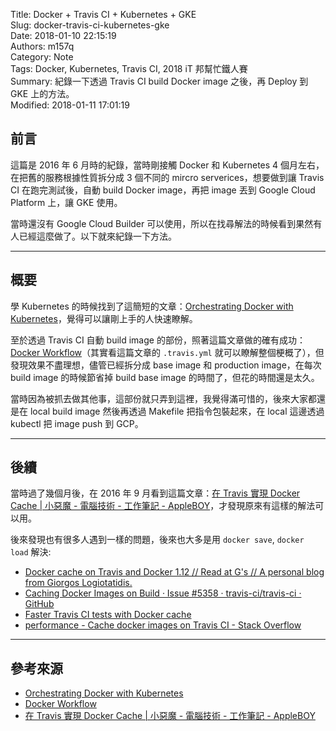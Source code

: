 Title: Docker + Travis CI + Kubernetes + GKE  
Slug: docker-travis-ci-kubernetes-gke  
Date: 2018-01-10 22:15:19  
Authors: m157q  
Category: Note  
Tags: Docker, Kubernetes, Travis CI, 2018 iT 邦幫忙鐵人賽  
Summary: 紀錄一下透過 Travis CI  build Docker image 之後，再 Deploy 到 GKE 上的方法。  
Modified: 2018-01-11 17:01:19  
  
  
## 前言  
  
這篇是 2016 年 6 月時的紀錄，當時剛接觸 Docker 和 Kubernetes 4 個月左右，在把舊的服務根據性質拆分成 3 個不同的 mircro serverices，想要做到讓 Travis CI 在跑完測試後，自動 build Docker image，再把 image 丟到 Google Cloud Platform 上，讓 GKE 使用。  
  
當時還沒有 Google Cloud Builder 可以使用，所以在找尋解法的時候看到果然有人已經這麼做了。以下就來紀錄一下方法。  
  
---  
  
## 概要  
  
學 Kubernetes 的時候找到了這簡短的文章：[Orchestrating Docker with Kubernetes](https://chengl.com/orchestrating-docker-with-kubernetes/)，覺得可以讓剛上手的人快速瞭解。  
  
至於透過 Travis CI 自動 build image  的部份，照著這篇文章做的確有成功：[Docker Workflow](https://chengl.com/docker-workflow/)（其實看這篇文章的 `.travis.yml` 就可以瞭解整個梗概了），但發現效果不盡理想，儘管已經拆分成 base image 和 production image，在每次 build image 的時候節省掉 build base image 的時間了，但花的時間還是太久。  
  
當時因為被抓去做其他事，這部份就只弄到這裡，我覺得滿可惜的，後來大家都還是在 local build image 然後再透過 Makefile 把指令包裝起來，在 local 這邊透過 kubectl 把 image push 到 GCP。  
  
---  
  
## 後續  
  
當時過了幾個月後，在 2016 年 9 月看到這篇文章：[在 Travis 實現 Docker Cache | 小惡魔 - 電腦技術 - 工作筆記 - AppleBOY](https://blog.wu-boy.com/2016/09/docker-cache-on-travis/)，才發現原來有這樣的解法可以用。  
  
後來發現也有很多人遇到一樣的問題，後來也大多是用 `docker save`, `docker load` 解決:  
  
+ [Docker cache on Travis and Docker 1.12 // Read at G's // A personal blog from Giorgos Logiotatidis.](https://giorgos.sealabs.net/docker-cache-on-travis-and-docker-112.html)  
+ [Caching Docker Images on Build · Issue #5358 · travis-ci/travis-ci · GitHub](https://github.com/travis-ci/travis-ci/issues/5358)  
+ [Faster Travis CI tests with Docker cache](http://atodorov.org/blog/2017/08/07/faster-travis-ci-tests-with-docker-cache/)  
+ [performance - Cache docker images on Travis CI - Stack Overflow](https://stackoverflow.com/questions/35305492/cache-docker-images-on-travis-ci)  
  
---  
  
## 參考來源  
  
+ [Orchestrating Docker with Kubernetes](https://chengl.com/orchestrating-docker-with-kubernetes/)  
+ [Docker Workflow](https://chengl.com/docker-workflow/)  
+ [在 Travis 實現 Docker Cache | 小惡魔 - 電腦技術 - 工作筆記 - AppleBOY](https://blog.wu-boy.com/2016/09/docker-cache-on-travis/)  
